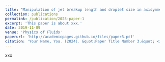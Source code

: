 ```yaml
---
title: "Manipulation of jet breakup length and droplet size in axisymmetric flow focusing upon actuation"
collection: publications
permalink: /publication/2023-paper-1
excerpt: 'This paper is about xxx.'
date: 2019-11-09
venue: 'Physics of Fluids'
paperurl: 'http://academicpages.github.io/files/paper3.pdf'
citation: 'Your Name, You. (2024). &quot;Paper Title Number 3.&quot; <i>GitHub Journal of Bugs</i>. 1(3).'
---
```

xxx

